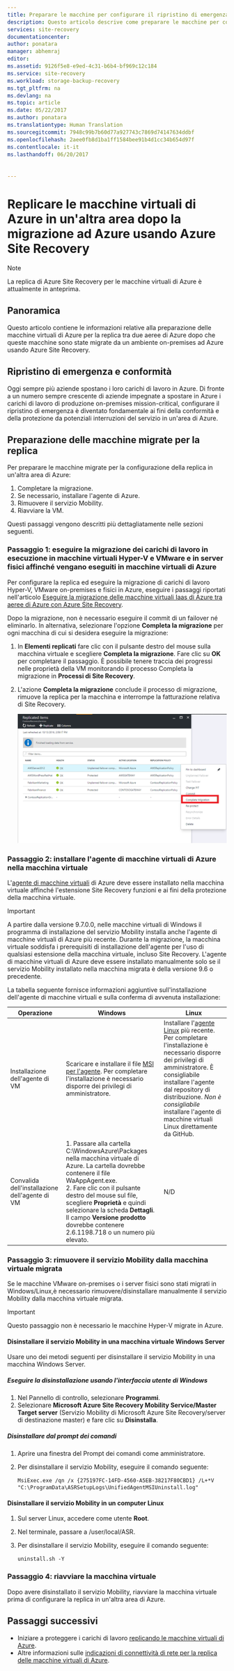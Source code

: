 ```yaml
---
title: Preparare le macchine per configurare il ripristino di emergenza tra le aree di Azure dopo la migrazione ad Azure usando Site Recovery | Microsoft Docs
description: Questo articolo descrive come preparare le macchine per configurare il ripristino di emergenza tra le aree di Azure dopo la migrazione a Azure usando Azure Site Recovery.
services: site-recovery
documentationcenter: 
author: ponatara
manager: abhemraj
editor: 
ms.assetid: 9126f5e8-e9ed-4c31-b6b4-bf969c12c184
ms.service: site-recovery
ms.workload: storage-backup-recovery
ms.tgt_pltfrm: na
ms.devlang: na
ms.topic: article
ms.date: 05/22/2017
ms.author: ponatara
ms.translationtype: Human Translation
ms.sourcegitcommit: 7948c99b7b60d77a927743c7869d74147634ddbf
ms.openlocfilehash: 2aee0fb8d1ba1ff1584bee91b4d1cc34b654d97f
ms.contentlocale: it-it
ms.lasthandoff: 06/20/2017


---
```

# <a name="replicate-azure-vms-to-another-region-after-migration-to-azure-by-using-azure-site-recovery"></a>Replicare le macchine virtuali di Azure in un'altra area dopo la migrazione ad Azure usando Azure Site Recovery

>[!NOTE]
> La replica di Azure Site Recovery per le macchine virtuali di Azure è attualmente in anteprima.

## <a name="overview"></a>Panoramica

Questo articolo contiene le informazioni relative alla preparazione delle macchine virtuali di Azure per la replica tra due aeree di Azure dopo che queste macchine sono state migrate da un ambiente on-premises ad Azure usando Azure Site Recovery.

## <a name="disaster-recovery-and-compliance"></a>Ripristino di emergenza e conformità
Oggi sempre più aziende spostano i loro carichi di lavoro in Azure. Di fronte a un numero sempre crescente di aziende impegnate a spostare in Azure i carichi di lavoro di produzione on-premises mission-critical, configurare il ripristino di emergenza è diventato fondamentale ai fini della conformità e della protezione da potenziali interruzioni del servizio in un'area di Azure.

## <a name="steps-for-preparing-migrated-machines-for-replication"></a>Preparazione delle macchine migrate per la replica
Per preparare le macchine migrate per la configurazione della replica in un'altra area di Azure:

1. Completare la migrazione.
2. Se necessario, installare l'agente di Azure.
3. Rimuovere il servizio Mobility.  
4. Riavviare la VM.

Questi passaggi vengono descritti più dettagliatamente nelle sezioni seguenti.

### <a name="step-1-migrate-workloads-running-on-hyper-v-vms-vmware-vms-and-physical-servers-to-run-on-azure-vms"></a>Passaggio 1: eseguire la migrazione dei carichi di lavoro in esecuzione in macchine virtuali Hyper-V e VMware e in server fisici affinché vengano eseguiti in macchine virtuali di Azure

Per configurare la replica ed eseguire la migrazione di carichi di lavoro Hyper-V, VMware on-premises e fisici in Azure, eseguire i passaggi riportati nell'articolo [Eseguire la migrazione delle macchine virtuali Iaas di Azure tra aeree di Azure con Azure Site Recovery](site-recovery-migrate-to-azure.md). 

Dopo la migrazione, non è necessario eseguire il commit di un failover né eliminarlo. In alternativa, selezionare l'opzione **Completa la migrazione** per ogni macchina di cui si desidera eseguire la migrazione:
1. In **Elementi replicati** fare clic con il pulsante destro del mouse sulla macchina virtuale e scegliere **Completa la migrazione**. Fare clic su **OK** per completare il passaggio. È possibile tenere traccia dei progressi nelle proprietà della VM monitorando il processo Completa la migrazione in **Processi di Site Recovery**.
2. L'azione **Completa la migrazione** conclude il processo di migrazione, rimuove la replica per la macchina e interrompe la fatturazione relativa di Site Recovery.

   ![completemigration](./media/site-recovery-hyper-v-site-to-azure/migrate.png)

### <a name="step-2-install-the-azure-vm-agent-on-the-virtual-machine"></a>Passaggio 2: installare l'agente di macchine virtuali di Azure nella macchina virtuale
L'[agente di macchine virtuali](../virtual-machines/windows/classic/agents-and-extensions.md#azure-vm-agents-for-windows-and-linux) di Azure deve essere installato nella macchina virtuale affinché l'estensione Site Recovery funzioni e ai fini della protezione della macchina virtuale.

>[!IMPORTANT]
>A partire dalla versione 9.7.0.0, nelle macchine virtuali di Windows il programma di installazione del servizio Mobility installa anche l'agente di macchine virtuali di Azure più recente. Durante la migrazione, la macchina virtuale soddisfa i prerequisiti di installazione dell'agente per l'uso di qualsiasi estensione della macchina virtuale, incluso Site Recovery. L'agente di macchine virtuali di Azure deve essere installato manualmente solo se il servizio Mobility installato nella macchina migrata è della versione 9.6 o precedente.

La tabella seguente fornisce informazioni aggiuntive sull'installazione dell'agente di macchine virtuali e sulla conferma di avvenuta installazione:

| **Operazione** | **Windows** | **Linux** |
| --- | --- | --- |
| Installazione dell'agente di VM |Scaricare e installare il file [MSI per l'agente](http://go.microsoft.com/fwlink/?LinkID=394789&clcid=0x409). Per completare l'installazione è necessario disporre dei privilegi di amministratore. |Installare l'[agente Linux](../virtual-machines/linux/agent-user-guide.md) più recente. Per completare l'installazione è necessario disporre dei privilegi di amministratore. È consigliabile installare l'agente dal repository di distribuzione. *Non è consigliabile* installare l'agente di macchine virtuali Linux direttamente da GitHub.  |
| Convalida dell'installazione dell'agente di VM |1. Passare alla cartella C:\WindowsAzure\Packages nella macchina virtuale di Azure. La cartella dovrebbe contenere il file WaAppAgent.exe. <br>2. Fare clic con il pulsante destro del mouse sul file, scegliere **Proprietà** e quindi selezionare la scheda **Dettagli**. Il campo **Versione prodotto** dovrebbe contenere 2.6.1198.718 o un numero più elevato. |N/D |


### <a name="step-3-remove-the-mobility-service-from-the-migrated-virtual-machine"></a>Passaggio 3: rimuovere il servizio Mobility dalla macchina virtuale migrata

Se le macchine VMware on-premises o i server fisici sono stati migrati in Windows/Linux,è necessario rimuovere/disinstallare manualmente il servizio Mobility dalla macchina virtuale migrata.

>[!IMPORTANT]
>Questo passaggio non è necessario le macchine Hyper-V migrate in Azure.

#### <a name="uninstall-the-mobility-service-on-a-windows-server-vm"></a>Disinstallare il servizio Mobility in una macchina virtuale Windows Server
Usare uno dei metodi seguenti per disinstallare il servizio Mobility in una macchina Windows Server.

##### <a name="uninstall-by-using-the-windows-ui"></a>Eseguire la disinstallazione usando l'interfaccia utente di Windows
1. Nel Pannello di controllo, selezionare **Programmi**.
2. Selezionare **Microsoft Azure Site Recovery Mobility Service/Master Target server** (Servizio Mobility di Microsoft Azure Site Recovery/server di destinazione master) e fare clic su **Disinstalla**.

##### <a name="uninstall-at-a-command-prompt"></a>Disinstallare dal prompt dei comandi
1. Aprire una finestra del Prompt dei comandi come amministratore.
2. Per disinstallare il servizio Mobility, eseguire il comando seguente:

   ```
   MsiExec.exe /qn /x {275197FC-14FD-4560-A5EB-38217F80CBD1} /L+*V "C:\ProgramData\ASRSetupLogs\UnifiedAgentMSIUninstall.log"
   ```

#### <a name="uninstall-the-mobility-service-on-a-linux-computer"></a>Disinstallare il servizio Mobility in un computer Linux
1. Sul server Linux, accedere come utente **Root**.
2. Nel terminale, passare a /user/local/ASR.
3. Per disinstallare il servizio Mobility, eseguire il comando seguente:

   ```
   uninstall.sh -Y
   ```

### <a name="step-4-restart-the-vm"></a>Passaggio 4: riavviare la macchina virtuale

Dopo avere disinstallato il servizio Mobility, riavviare la macchina virtuale prima di configurare la replica in un'altra area di Azure.


## <a name="next-steps"></a>Passaggi successivi
- Iniziare a proteggere i carichi di lavoro [replicando le macchine virtuali di Azure](site-recovery-azure-to-azure.md).
- Altre informazioni sulle [indicazioni di connettività di rete per la replica delle macchine virtuali di Azure](site-recovery-azure-to-azure-networking-guidance.md).

